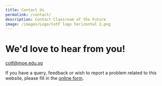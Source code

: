 ```yaml
---
title: Contact Us
permalink: /contact/
description: Contact Classroom of the Future
image: /images/Logo/CotF logo horizontal 2.png
---
```

# We'd love to hear from you!

[cotf@moe.edu.sg](mailto:cotf@moe.edu.sg)

If you have a query, feedback or wish to report a problem related to this website, please fill in the [online form](https://form.gov.sg/6361dd34be44fe00120b0535).